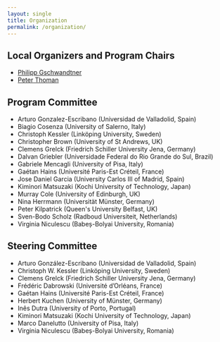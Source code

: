 ```yaml
---
layout: single
title: Organization
permalink: /organization/
---
```


## Local Organizers and Program Chairs

* [Philipp Gschwandtner](https://dps.uibk.ac.at/~philipp)
* [Peter Thoman](https://dps.uibk.ac.at/~petert)

## Program Committee

* Arturo Gonzalez-Escribano (Universidad de Valladolid, Spain)
* Biagio Cosenza (University of Salerno, Italy)
* Christoph Kessler (Linköping University, Sweden)
* Christopher Brown (University of St Andrews, UK)
* Clemens Grelck (Friedrich Schiller University Jena, Germany)
* Dalvan Griebler (Universidade Federal do Rio Grande do Sul, Brazil)
* Gabriele Mencagli (University of Pisa, Italy)
* Gaétan Hains (Université Paris-Est Créteil, France)
* Jose Daniel Garcia (University Carlos III of Madrid, Spain)
* Kiminori Matsuzaki (Kochi University of Technology, Japan)
* Murray Cole (University of Edinburgh, UK)
* Nina Herrmann (Universität Münster, Germany)
* Peter Kilpatrick (Queen's University Belfast, UK)
* Sven-Bodo Scholz (Radboud Universiteit, Netherlands)
* Virginia Niculescu (Babeș-Bolyai University, Romania)

## Steering Committee

* Arturo González-Escribano (Universidad de Valladolid, Spain)
* Christoph W. Kessler (Linköping University, Sweden)
* Clemens Grelck (Friedrich Schiller University Jena, Germany)
* Frédéric Dabrowski (Université d’Orléans, France)
* Gaétan Hains (Université Paris-Est Créteil, France)
* Herbert Kuchen (University of Münster, Germany)
* Inês Dutra (University of Porto, Portugal)
* Kiminori Matsuzaki (Kochi University of Technology, Japan)
* Marco Danelutto (University of Pisa, Italy)
* Virginia Niculescu (Babeș-Bolyai University, Romania)
